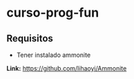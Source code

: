 # curso-prog-fun

## Requisitos

- Tener instalado ammonite

**Link:** https://github.com/lihaoyi/Ammonite